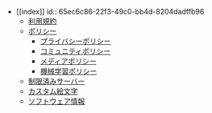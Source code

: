 - [[index]]
  id:: 65ec6c86-22f3-49c0-bb4d-8204dadffb96
	- [利用規約](terms)
	- [ポリシー](policies)
		- [プライバシーポリシー](policies/privacy)
		- [コミュニティポリシー](policies/community)
		- [メディアポリシー](policies/media)
		- [機械学習ポリシー](policies/machine-learning)
	- [制限済みサーバー](restricted-servers)
	- [カスタム絵文字](emojis)
	- [ソフトウェア情報](software)
